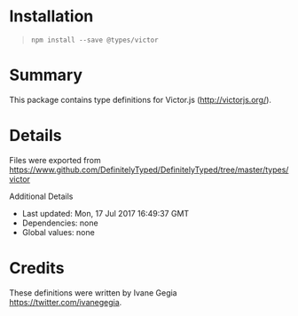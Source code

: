 # Installation
> `npm install --save @types/victor`

# Summary
This package contains type definitions for Victor.js (http://victorjs.org/).

# Details
Files were exported from https://www.github.com/DefinitelyTyped/DefinitelyTyped/tree/master/types/victor

Additional Details
 * Last updated: Mon, 17 Jul 2017 16:49:37 GMT
 * Dependencies: none
 * Global values: none

# Credits
These definitions were written by Ivane Gegia <https://twitter.com/ivanegegia>.
